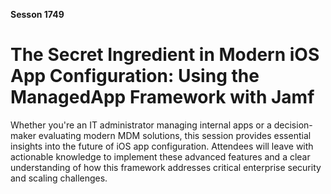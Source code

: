 **Sesson 1749**

# The Secret Ingredient in Modern iOS App Configuration: Using the ManagedApp Framework with Jamf

Whether you're an IT administrator managing internal apps or a decision-maker evaluating modern MDM solutions, this session provides essential insights into the future of iOS app configuration. Attendees will leave with actionable knowledge to implement these advanced features and a clear understanding of how this framework addresses critical enterprise security and scaling challenges.

